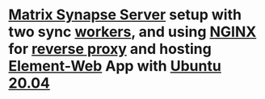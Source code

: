 # [Matrix Synapse Server](https://matrix.org/docs/projects/server/synapse) setup with two sync [workers](https://matrix-org.github.io/synapse/latest/workers.html), and using [NGINX](https://www.nginx.com/) for [reverse proxy](https://docs.nginx.com/nginx/admin-guide/web-server/reverse-proxy/) and hosting [Element-Web](https://github.com/vector-im/element-web/releases) App with [Ubuntu 20.04](https://app.vagrantup.com/ubuntu/boxes/focal64)